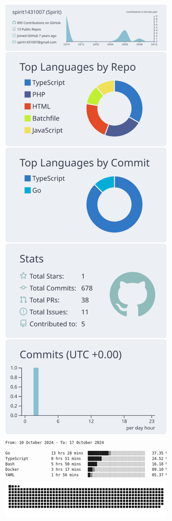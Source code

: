 [![](https://raw.githubusercontent.com/spirit1431007/spirit1431007/master/profile-summary-card-output/nord_bright/0-profile-details.svg)](https://git.io/spiritx)
[![](https://raw.githubusercontent.com/spirit1431007/spirit1431007/master/profile-summary-card-output/nord_bright/1-repos-per-language.svg)](https://git.io/spiritx) [![](https://raw.githubusercontent.com/spirit1431007/spirit1431007/master/profile-summary-card-output/nord_bright/2-most-commit-language.svg)](https://git.io/spiritx)
[![](https://raw.githubusercontent.com/spirit1431007/spirit1431007/master/profile-summary-card-output/nord_bright/3-stats.svg)](https://git.io/spiritx) [![](https://raw.githubusercontent.com/spirit1431007/spirit1431007/master/profile-summary-card-output/nord_bright/4-productive-time.svg)](https://git.io/spiritx)

<!--START_SECTION:waka-->

```txt
From: 10 October 2024 - To: 17 October 2024

Go                  13 hrs 28 mins  █████████▒░░░░░░░░░░░░░░░   37.35 %
TypeScript          8 hrs 51 mins   ██████░░░░░░░░░░░░░░░░░░░   24.52 %
Bash                5 hrs 50 mins   ████░░░░░░░░░░░░░░░░░░░░░   16.18 %
Docker              3 hrs 17 mins   ██▒░░░░░░░░░░░░░░░░░░░░░░   09.10 %
YAML                1 hr 56 mins    █▒░░░░░░░░░░░░░░░░░░░░░░░   05.37 %
```

<!--END_SECTION:waka-->

![contribution](https://github.com/spirit1431007/spirit1431007/blob/output/github-contribution-grid-snake.svg)
